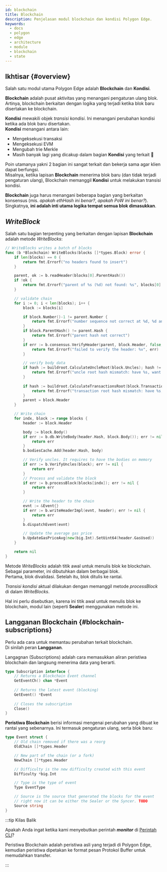 ```yaml
---
id: blockchain
title: Blockchain
description: Penjelasan modul blockchain dan kondisi Polygon Edge.
keywords:
  - docs
  - polygon
  - edge
  - architecture
  - module
  - blockchain
  - state
---
```


## Ikhtisar {#overview}

Salah satu modul utama Polygon Edge adalah **Blockchain** dan **Kondisi**.<br />

**Blockchain** adalah pusat aktivitas yang menangani pengaturan ulang blok. Artinya, blockchain berkaitan dengan logika yang terjadi ketika blok baru disertakan ke blockchain.

**Kondisi** mewakili objek *transisi kondisi*. Ini menangani perubahan kondisi ketika ada blok baru disertakan. <br /> **Kondisi** menangani antara lain:
* Mengeksekusi transaksi
* Mengeksekusi EVM
* Mengubah trie Merkle
* Masih banyak lagi yang dicakup dalam bagian **Kondisi** yang terkait 🙂

Poin utamanya yakni 2 bagian ini sangat terkait dan bekerja sama agar klien dapat berfungsi. <br /> Misalnya, ketika lapisan **Blockchain** menerima blok baru (dan tidak terjadi pengaturan ulang), Blockchain memanggil **Kondisi** untuk melakukan transisi kondisi.

**Blockchain** juga harus menangani beberapa bagian yang berkaitan konsensus (mis. *apakah ethHash ini benar?*, *apakah PoW ini benar?*). <br /> Singkatnya, **ini adalah inti utama logika tempat semua blok dimasukkan**.

## *WriteBlock*

Salah satu bagian terpenting yang berkaitan dengan lapisan **Blockchain** adalah metode *WriteBlocks*:

````go title="blockchain/blockchain.go"
// WriteBlocks writes a batch of blocks
func (b *Blockchain) WriteBlocks(blocks []*types.Block) error {
	if len(blocks) == 0 {
		return fmt.Errorf("no headers found to insert")
	}

	parent, ok := b.readHeader(blocks[0].ParentHash())
	if !ok {
		return fmt.Errorf("parent of %s (%d) not found: %s", blocks[0].Hash().String(), blocks[0].Number(), blocks[0].ParentHash())
	}

	// validate chain
	for i := 0; i < len(blocks); i++ {
		block := blocks[i]

		if block.Number()-1 != parent.Number {
			return fmt.Errorf("number sequence not correct at %d, %d and %d", i, block.Number(), parent.Number)
		}
		if block.ParentHash() != parent.Hash {
			return fmt.Errorf("parent hash not correct")
		}
		if err := b.consensus.VerifyHeader(parent, block.Header, false, true); err != nil {
			return fmt.Errorf("failed to verify the header: %v", err)
		}

		// verify body data
		if hash := buildroot.CalculateUncleRoot(block.Uncles); hash != block.Header.Sha3Uncles {
			return fmt.Errorf("uncle root hash mismatch: have %s, want %s", hash, block.Header.Sha3Uncles)
		}
		
		if hash := buildroot.CalculateTransactionsRoot(block.Transactions); hash != block.Header.TxRoot {
			return fmt.Errorf("transaction root hash mismatch: have %s, want %s", hash, block.Header.TxRoot)
		}
		parent = block.Header
	}

	// Write chain
	for indx, block := range blocks {
		header := block.Header

		body := block.Body()
		if err := b.db.WriteBody(header.Hash, block.Body()); err != nil {
			return err
		}
		b.bodiesCache.Add(header.Hash, body)

		// Verify uncles. It requires to have the bodies on memory
		if err := b.VerifyUncles(block); err != nil {
			return err
		}
		// Process and validate the block
		if err := b.processBlock(blocks[indx]); err != nil {
			return err
		}

		// Write the header to the chain
		evnt := &Event{}
		if err := b.writeHeaderImpl(evnt, header); err != nil {
			return err
		}
		b.dispatchEvent(evnt)

		// Update the average gas price
		b.UpdateGasPriceAvg(new(big.Int).SetUint64(header.GasUsed))
	}

	return nil
}
````
Metode *WriteBlocks* adalah titik awal untuk menulis blok ke blockchain. Sebagai parameter, ini dibutuhkan dalam berbagai blok.<br />
Pertama, blok divalidasi. Setelah itu, blok ditulis ke rantai.

*Transisi kondisi* aktual dilakukan dengan memanggil metode *processBlock* di dalam *WriteBlocks*.

Hal ini perlu disebutkan, karena ini titik awal untuk menulis blok ke blockchain, modul lain (seperti **Sealer**) menggunakan metode ini.

## Langganan Blockchain {#blockchain-subscriptions}

Perlu ada cara untuk memantau perubahan terkait blockchain. <br />
Di sinilah peran **Langganan**.

Langagnan (Subscriptions) adalah cara memasukkan aliran peristiwa blockchain dan langsung menerima data yang berarti.

````go title="blockchain/subscription.go"
type Subscription interface {
    // Returns a Blockchain Event channel
	GetEventCh() chan *Event
	
	// Returns the latest event (blocking)
	GetEvent() *Event
	
	// Closes the subscription
	Close()
}
````

**Peristiwa Blockchain** berisi informasi mengenai perubahan yang dibuat ke rantai yang sebenarnya. Ini termasuk pengaturan ulang, serta blok baru:

````go title="blockchain/subscription.go"
type Event struct {
	// Old chain removed if there was a reorg
	OldChain []*types.Header

	// New part of the chain (or a fork)
	NewChain []*types.Header

	// Difficulty is the new difficulty created with this event
	Difficulty *big.Int

	// Type is the type of event
	Type EventType

	// Source is the source that generated the blocks for the event
	// right now it can be either the Sealer or the Syncer. TODO
	Source string
}
````

:::tip Kilas Balik

Apakah Anda ingat ketika kami menyebutkan perintah ***monitor*** di [Perintah CLI](/docs/edge/get-started/cli-commands)?

Peristiwa Blockchain adalah peristiwa asli yang terjadi di Polygon Edge, kemudian peristiwa dipetakan ke format pesan Protokol Buffer untuk memudahkan transfer.

:::